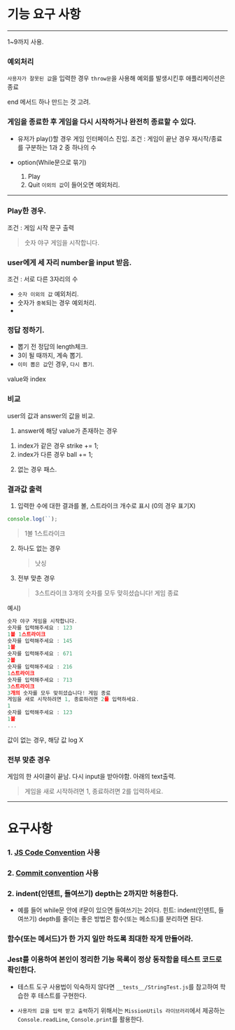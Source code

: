 # 기능 요구 사항

---

1~9까지 사용.

### 예외처리

`사용자가 잘못된 값`을 입력한 경우 `throw문`을 사용해 예외를 발생시킨후 애플리케이션은 종료

end 메서드 하나 만드는 것 고려.

### 게임을 종료한 후 게임을 다시 시작하거나 완전히 종료할 수 있다.

- 유저가 play()할 경우 게임 인터페이스 진입.
  조건 : 게임이 끝난 경우 재시작/종료를 구분하는 1과 2 중 하나의 수

- option(While문으로 묶기)
  1. Play
  2. Quit
     `이외의 값`이 들어오면 예외처리.

---

### Play한 경우.

조건 : 게임 시작 문구 출력

> 숫자 야구 게임을 시작합니다.

### user에게 세 자리 number을 input 받음.

조건 : 서로 다른 3자리의 수

- `숫자 이외의 값` 예외처리.
- 숫자가 `중복`되는 경우 예외처리.
-

### 정답 정하기.

- 뽑기 전 정답의 length체크.
- 3이 될 때까지, 계속 뽑기.
- `이미 뽑은 값`인 경우, `다시 뽑기`.

value와 index

### 비교

user의 값과 answer의 값을 비교.

1. answer에 해당 value가 존재하는 경우

1) index가 같은 경우
   strike += 1;
2) index가 다른 경우
   ball += 1;

2. 없는 경우
   패스.

### 결과값 출력

1. 입력한 수에 대한 결과를 볼, 스트라이크 개수로 표시 (0의 경우 표기X)

```js
console.log(``);
```

> 1볼 1스트라이크

2. 하나도 없는 경우

   > 낫싱

3. 전부 맞춘 경우
   > 3스트라이크
   > 3개의 숫자를 모두 맞히셨습니다! 게임 종료

예시)

```js
숫자 야구 게임을 시작합니다.
숫자를 입력해주세요 : 123
1볼 1스트라이크
숫자를 입력해주세요 : 145
1볼
숫자를 입력해주세요 : 671
2볼
숫자를 입력해주세요 : 216
1스트라이크
숫자를 입력해주세요 : 713
3스트라이크
3개의 숫자를 모두 맞히셨습니다! 게임 종료
게임을 새로 시작하려면 1, 종료하려면 2를 입력하세요.
1
숫자를 입력해주세요 : 123
1볼
...
```

값이 없는 경우, 해당 값 log X

### 전부 맞춘 경우

게임의 한 사이클이 끝남.
다시 input을 받아야함. 아래의 text출력.

> 게임을 새로 시작하려면 1, 종료하려면 2를 입력하세요.

---

# 요구사항

### 1. [JS Code Convention](https://github.com/woowacourse/woowacourse-docs/tree/main/styleguide/javascript) 사용

### 2. [Commit convention](https://gist.github.com/stephenparish/9941e89d80e2bc58a153) 사용

### 2. indent(인덴트, 들여쓰기) depth는 2까지만 허용한다.

- 예를 들어 while문 안에 if문이 있으면 들여쓰기는 2이다.
  힌트: indent(인덴트, 들여쓰기) depth를 줄이는 좋은 방법은 함수(또는 메소드)를 분리하면 된다.

### 함수(또는 메서드)가 한 가지 일만 하도록 최대한 작게 만들어라.

### Jest를 이용하여 본인이 정리한 기능 목록이 정상 동작함을 테스트 코드로 확인한다.

- 테스트 도구 사용법이 익숙하지 않다면 `__tests__/StringTest.js`를 참고하여 학습한 후 테스트를 구현한다.

- `사용자의 값을 입력 받고 출력`하기 위해서는 `MissionUtils 라이브러리`에서 제공하는 `Console.readLine`, `Console.print`를 활용한다.
